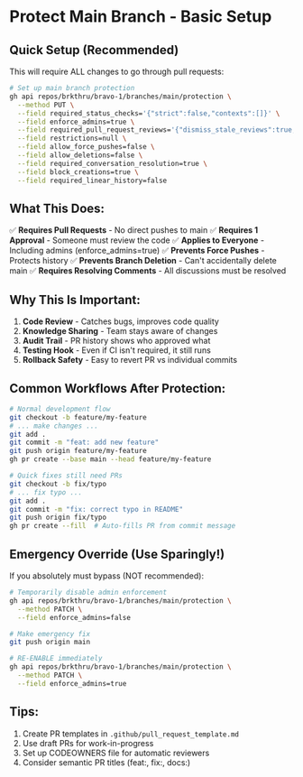 # Protect Main Branch - Basic Setup

## Quick Setup (Recommended)

This will require ALL changes to go through pull requests:

```bash
# Set up main branch protection
gh api repos/brkthru/bravo-1/branches/main/protection \
  --method PUT \
  --field required_status_checks='{"strict":false,"contexts":[]}' \
  --field enforce_admins=true \
  --field required_pull_request_reviews='{"dismiss_stale_reviews":true,"require_code_owner_reviews":false,"required_approving_review_count":1}' \
  --field restrictions=null \
  --field allow_force_pushes=false \
  --field allow_deletions=false \
  --field required_conversation_resolution=true \
  --field block_creations=true \
  --field required_linear_history=false
```

## What This Does:

✅ **Requires Pull Requests** - No direct pushes to main
✅ **Requires 1 Approval** - Someone must review the code
✅ **Applies to Everyone** - Including admins (enforce_admins=true)
✅ **Prevents Force Pushes** - Protects history
✅ **Prevents Branch Deletion** - Can't accidentally delete main
✅ **Requires Resolving Comments** - All discussions must be resolved

## Why This Is Important:

1. **Code Review** - Catches bugs, improves code quality
2. **Knowledge Sharing** - Team stays aware of changes
3. **Audit Trail** - PR history shows who approved what
4. **Testing Hook** - Even if CI isn't required, it still runs
5. **Rollback Safety** - Easy to revert PR vs individual commits

## Common Workflows After Protection:

```bash
# Normal development flow
git checkout -b feature/my-feature
# ... make changes ...
git add .
git commit -m "feat: add new feature"
git push origin feature/my-feature
gh pr create --base main --head feature/my-feature

# Quick fixes still need PRs
git checkout -b fix/typo
# ... fix typo ...
git add .
git commit -m "fix: correct typo in README"
git push origin fix/typo
gh pr create --fill  # Auto-fills PR from commit message
```

## Emergency Override (Use Sparingly\!)

If you absolutely must bypass (NOT recommended):

```bash
# Temporarily disable admin enforcement
gh api repos/brkthru/bravo-1/branches/main/protection \
  --method PATCH \
  --field enforce_admins=false

# Make emergency fix
git push origin main

# RE-ENABLE immediately
gh api repos/brkthru/bravo-1/branches/main/protection \
  --method PATCH \
  --field enforce_admins=true
```

## Tips:

1. Create PR templates in `.github/pull_request_template.md`
2. Use draft PRs for work-in-progress
3. Set up CODEOWNERS file for automatic reviewers
4. Consider semantic PR titles (feat:, fix:, docs:)
